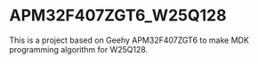 # APM32F407ZGT6_W25Q128

This is a project based on Geehy APM32F407ZGT6 to make MDK programming algorithm for W25Q128.